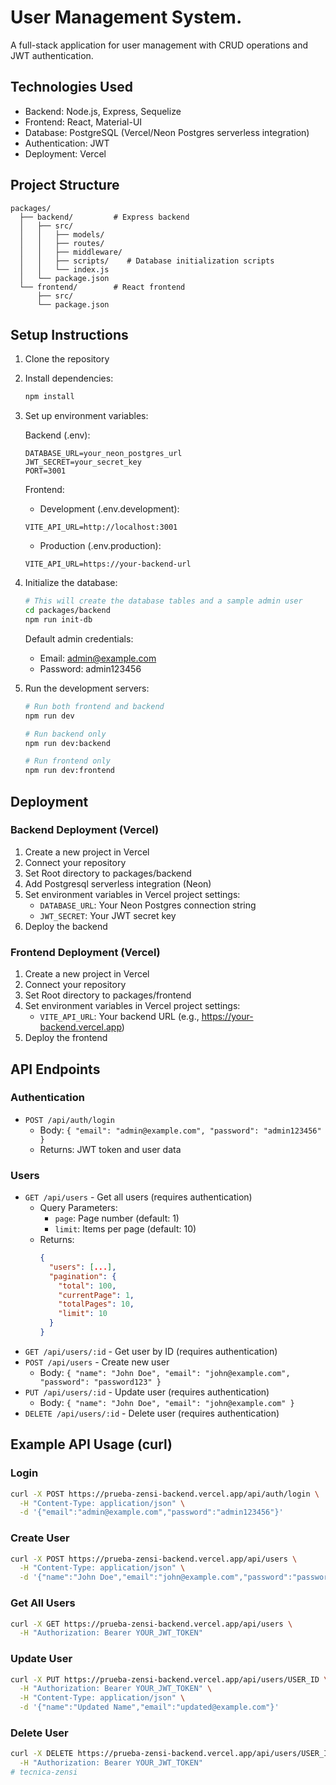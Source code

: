 # User Management System.

A full-stack application for user management with CRUD operations and JWT authentication.

## Technologies Used

- Backend: Node.js, Express, Sequelize
- Frontend: React, Material-UI
- Database: PostgreSQL (Vercel/Neon Postgres serverless integration)
- Authentication: JWT
- Deployment: Vercel

## Project Structure

```
packages/
  ├── backend/         # Express backend
  │   ├── src/
  │   │   ├── models/
  │   │   ├── routes/
  │   │   ├── middleware/
  │   │   ├── scripts/    # Database initialization scripts
  │   │   └── index.js
  │   └── package.json
  └── frontend/        # React frontend
      ├── src/
      └── package.json
```

## Setup Instructions

1. Clone the repository
2. Install dependencies:
   ```bash
   npm install
   ```

3. Set up environment variables:

   Backend (.env):
   ```
   DATABASE_URL=your_neon_postgres_url
   JWT_SECRET=your_secret_key
   PORT=3001
   ```

   Frontend:
   - Development (.env.development):
   ```
   VITE_API_URL=http://localhost:3001
   ```
   - Production (.env.production):
   ```
   VITE_API_URL=https://your-backend-url
   ```

4. Initialize the database:
   ```bash
   # This will create the database tables and a sample admin user
   cd packages/backend
   npm run init-db
   ```
   Default admin credentials:
   - Email: admin@example.com
   - Password: admin123456

5. Run the development servers:
   ```bash
   # Run both frontend and backend
   npm run dev

   # Run backend only
   npm run dev:backend

   # Run frontend only
   npm run dev:frontend
   ```

## Deployment

### Backend Deployment (Vercel)

1. Create a new project in Vercel
2. Connect your repository
3. Set Root directory to packages/backend
4. Add Postgresql serverless integration (Neon)
5. Set environment variables in Vercel project settings:
   - `DATABASE_URL`: Your Neon Postgres connection string
   - `JWT_SECRET`: Your JWT secret key
6. Deploy the backend 

### Frontend Deployment (Vercel)

1. Create a new project in Vercel
2. Connect your repository
3. Set Root directory to packages/frontend
4. Set environment variables in Vercel project settings:
   - `VITE_API_URL`: Your backend URL (e.g., https://your-backend.vercel.app)
5. Deploy the frontend

## API Endpoints

### Authentication
- `POST /api/auth/login`
  - Body: `{ "email": "admin@example.com", "password": "admin123456" }`
  - Returns: JWT token and user data

### Users
- `GET /api/users` - Get all users (requires authentication)
  - Query Parameters:
    - `page`: Page number (default: 1)
    - `limit`: Items per page (default: 10)
  - Returns: 
    ```json
    {
      "users": [...],
      "pagination": {
        "total": 100,
        "currentPage": 1,
        "totalPages": 10,
        "limit": 10
      }
    }
    ```
- `GET /api/users/:id` - Get user by ID (requires authentication)
- `POST /api/users` - Create new user
  - Body: `{ "name": "John Doe", "email": "john@example.com", "password": "password123" }`
- `PUT /api/users/:id` - Update user (requires authentication)
  - Body: `{ "name": "John Doe", "email": "john@example.com" }`
- `DELETE /api/users/:id` - Delete user (requires authentication)

## Example API Usage (curl)

### Login
```bash
curl -X POST https://prueba-zensi-backend.vercel.app/api/auth/login \
  -H "Content-Type: application/json" \
  -d '{"email":"admin@example.com","password":"admin123456"}'
```

### Create User
```bash
curl -X POST https://prueba-zensi-backend.vercel.app/api/users \
  -H "Content-Type: application/json" \
  -d '{"name":"John Doe","email":"john@example.com","password":"password123"}'
```

### Get All Users
```bash
curl -X GET https://prueba-zensi-backend.vercel.app/api/users \
  -H "Authorization: Bearer YOUR_JWT_TOKEN"
```

### Update User
```bash
curl -X PUT https://prueba-zensi-backend.vercel.app/api/users/USER_ID \
  -H "Authorization: Bearer YOUR_JWT_TOKEN" \
  -H "Content-Type: application/json" \
  -d '{"name":"Updated Name","email":"updated@example.com"}'
```

### Delete User
```bash
curl -X DELETE https://prueba-zensi-backend.vercel.app/api/users/USER_ID \
  -H "Authorization: Bearer YOUR_JWT_TOKEN"
#   t e c n i c a - z e n s i 
 
 
